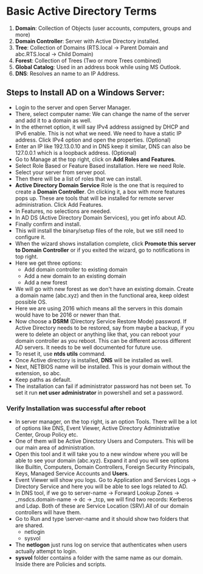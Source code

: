 # Basic Active Directory Terms

1. **Domain**: Collection of Objects (user accounts, computers, groups and more)
2. **Domain Controller**: Server with Active Directory installed.
3. **Tree**: Collection of Domains (RTS.local -> Parent Domain and abc.RTS.local -> Child Domain)
4. **Forest**: Collection of Trees (Two or more Trees combined)
5. **Global Catalog**: Used in an address book while using MS Outlook.
6. **DNS**: Resolves an name to an IP Address.


## Steps to Install AD on a Windows Server:
- Login to the server and open Server Manager.
- There, select computer name: We can change the name of the server and add it to a domain as well.
- In the ethernet option, it will say IPv4 address assigned by DHCP and IPv6 enable. This is not what we need. We need to have a static IP address. Click IPv4 option and open the properties. (Optional)
- Enter an IP like 192.13.0.10 and in DNS keep it similar, DNS can also be 127.0.0.1 which is a loopback address. (Optional)
- Go to Manage at the top right, click on **Add Roles and Features**.
- Select Role Based or Feature Based installation. Here we need Role.
- Select your server from server pool.
- Then there will be a list of roles that we can install.
- **Active Directory Domain Service** Role is the one that is required to create a **Domain Controller**. On clicking it, a box with more features pops up. These are tools that will be installed for remote server administration. Click Add Features.
- In Features, no selections are needed.
- In AD DS (Active Directory Domain Services), you get info about AD.
- Finally confirm and install.
- This will install the binary/setup files of the role, but we still need to configure it.
- When the wizard shows installation complete, click **Promote this server to Domain Controller** or if you exited the wizard, go to notifications in top right.
- Here we get three options:
  - Add domain controller to existing domain
  - Add a new domain to an existing domain
  - Add a new forest
- We will go with new forest as we don't have an existing domain. Create a domain name (abc.xyz) and then in the functional area, keep oldest possible OS.
- Here we are using 2016 which means all the servers in this domain would have to be 2016 or newer than that.
- Now choose a **DSRM** (Directory Service Restore Mode) password. If Active Directory needs to be restored, say from maybe a backup, if you were to delete an object or anything like that, you can reboot your domain controller as you reboot. This can be different across different AD servers. It needs to be well documented for future use.
- To reset it, use **ntds utils** command.
- Once Active directory is installed, **DNS** will be installed as well.
- Next, NETBIOS name will be installed. This is your domain without the extension, so abc.
- Keep paths as default.
- The installation can fail if administrator password has not been set. To set it run **net user administrator** in powershell and set a password.

### Verify Installation was successful after reboot
- In server manager, on the top right, is an option Tools. There will be a lot of options like DNS, Event Viewer, Active Directory Administrative Center, Group Policy etc.
- One of them will be Active Directory Users and Computers. This will be our main area of administration.
- Open this tool and it will take you to a new window where you will be able to see your domain (abc.xyz). Expand it and you will see options like Builtin, Computers, Domain Controllers, Foreign Security Principals, Keys, Managed Service Accounts and **Users**.
- Event Viewer will show you logs. Go to Application and Services Logs -> Directory Service and here you will be able to see logs related to AD.
- In DNS tool, if we go to server-name -> Forward Lookup Zones -> _msdcs.domain-name -> dc -> _tcp, we will find two records: Kerberos and Ldap. Both of these are Service Location (SRV).All of our domain controllers will have them.
- Go to Run and type \\server-name and it should show two folders that are shared.
  - netlogin
  - sysvol
- The **netlogon** just runs log on service that authenticates when users actually attempt to login.
- **sysvol** folder contains a folder with the same name as our domain. Inside there are Policies and scripts.
